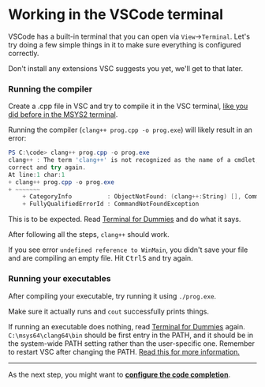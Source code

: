 # Working in the VSCode terminal

VSCode has a built-in terminal that you can open via `View`→`Terminal`. Let's try doing a few simple things in it to make sure everything is configured correctly.

Don't install any extensions VSC suggests you yet, we'll get to that later.

### Running the compiler

Create a .cpp file in VSC and try to compile it in the VSC terminal, [like you did before in the MSYS2 terminal](/compiling_in_terminal.md).

Running the compiler (`clang++ prog.cpp -o prog.exe`) will likely result in an error:
```powershell
PS C:\code> clang++ prog.cpp -o prog.exe
clang++ : The term 'clang++' is not recognized as the name of a cmdlet, function, script file, or operable program. Check the spelling of the name, or if a path was included, verify that the path is
correct and try again.
At line:1 char:1
+ clang++ prog.cpp -o prog.exe
+ ~~~~~~~
    + CategoryInfo          : ObjectNotFound: (clang++:String) [], CommandNotFoundException
    + FullyQualifiedErrorId : CommandNotFoundException
```

This is to be expected. Read [Terminal for Dummies](/terminal_for_dummies.md) and do what it says.

After following all the steps, `clang++` should work.

If you see error `undefined reference to WinMain`, you didn't save your file and are compiling an empty file. Hit <kbd>Ctrl</kbd><kbd>S</kbd> and try again.

### Running your executables

After compiling your executable, try running it using `./prog.exe`.

Make sure it actually runs and `cout` successfully prints things.

If running an executable does nothing, read [Terminal for Dummies](/terminal_for_dummies.md) again. `C:\msys64\clang64\bin` should be first entry in the PATH, and it should be in the system-wide PATH setting rather than the user-specific one. Remember to restart VSC after changing the PATH. [Read this for more information.](/debugging_dll_issues.md)

---

As the next step, you might want to [**configure the code completion**](/configuring_code_completion.md).
